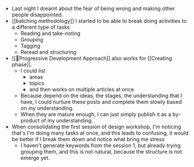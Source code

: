 - Last night I dreamt about the fear of being wrong and making other people disappointed.
- [[batching methodology]] I started to be able to break doing activities to a different type of tasks
    - Reading and take-noting
    - Grouping
    - Tagging
    - Reread and structuring
- [[🌱Progressive Development Approach]] also works for [[Creating phase]]. 
    - I could list 
        - areas 
        - topics 
        - and then works on multiple articles at once
    - Because depend on the ideas, the stages, the understanding that I have, I could nurture these posts and complete them slowly based on my understanding.
    - When they are mature enough, I can just simply publish it as a by-product of my understanding.
- When consolidating the first session of design workshop, I'm noticing that's I'm doing many tasks at once, and this leads to confusing, it would be better if I break them down and notice what bring me stress
    - I haven't generate keywords from the session 1, but already trying grouping them, and this is not natural, because the structure is not emerge yet.
